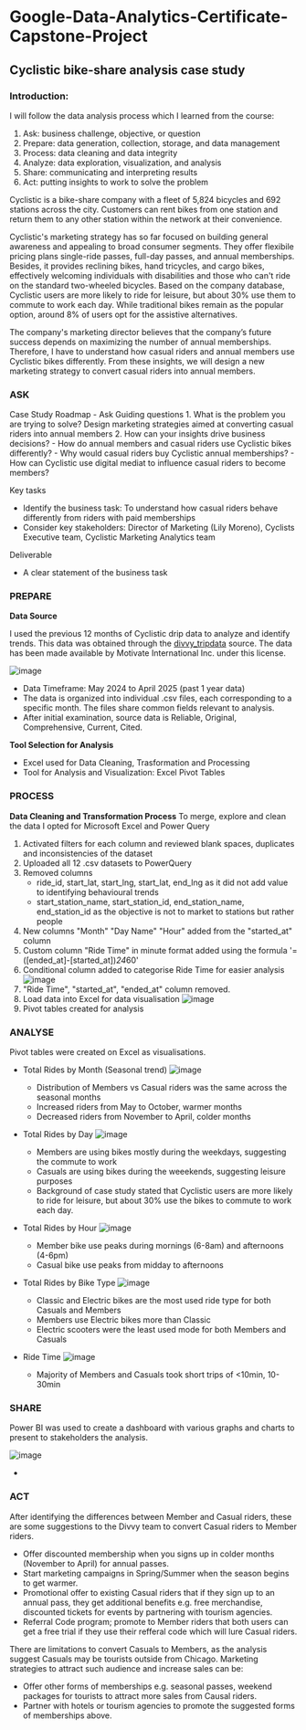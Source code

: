 # Google-Data-Analytics-Certificate-Capstone-Project
## Cyclistic bike-share analysis case study

### Introduction:
I will follow the data analysis process which I learned from the course:

1. Ask: business challenge, objective, or question
2. Prepare: data generation, collection, storage, and data management
3. Process: data cleaning and data integrity
4. Analyze: data exploration, visualization, and analysis
5. Share: communicating and interpreting results
6. Act: putting  insights to work to solve the problem

Cyclistic is a bike-share company with a fleet of 5,824 bicycles and 692 stations across the city. Customers can rent bikes from one station and return them to any other station within the network at their convenience.

Cyclistic's marketing strategy has so far focused on building general awareness and appealing to broad consumer segments. They offer flexibile pricing plans single-ride passes, full-day passes, and annual memberships. Besides, it provides reclining bikes, hand tricycles, and cargo bikes, effectively welcoming individuals with disabilities and those who can't ride on the standard two-wheeled bicycles. 
Based on the company database, Cyclistic users are more likely to ride for leisure, but about 30% use them to commute to work each day. While traditional bikes remain as the popular option, around 8% of users opt for the assistive alternatives.

The company's marketing director believes that the company’s future success depends on maximizing the number of annual memberships. Therefore, I have to understand how casual riders and annual members use Cyclistic bikes differently. From these insights, we will design a new marketing strategy to convert casual riders into annual members.

### ASK
Case Study Roadmap - Ask
Guiding questions
    1.  What is the problem you are trying to solve? Design marketing strategies aimed at converting casual riders into annual members
    2. How can your insights drive business decisions?
        - How do annual members and casual riders use Cyclistic bikes differently?
        - Why would casual riders buy Cyclistic annual memberships?
        - How can Cyclistic use digital mediat to influence casual riders to become members?
 
Key tasks
  - Identify the business task: To understand how casual riders behave differently from riders with paid memberships
  - Consider key stakeholders: Director of Marketing (Lily Moreno), Cyclists Executive team, Cyclistic Marketing Analytics team
 
Deliverable
  - A clear statement of the business task

### PREPARE
**Data Source**

I used the previous 12 months of Cyclistic drip data to analyze and identify trends. This data was obtained through the [divvy_tripdata](https://divvy-tripdata.s3.amazonaws.com/index.html) source. The data has been made available by Motivate International Inc. under this license.

![image](https://github.com/user-attachments/assets/0b7739fb-74e8-4b39-98cf-abfa3392e3c4)

- Data Timeframe: May 2024 to April 2025 (past 1 year data)
- The data is organized into individual .csv files, each corresponding to a specific month. The files share common fields relevant to analysis.
- After initial examination, source data is Reliable, Original, Comprehensive, Current, Cited.

**Tool Selection for Analysis** 
- Excel used for Data Cleaning, Trasformation and Processing
- Tool for Analysis and Visualization: Excel Pivot Tables

### PROCESS
**Data Cleaning and Transformation Process**
To merge, explore and clean the data I opted for Microsoft Excel and Power Query

1. Activated filters for each column and reviewed blank spaces, duplicates and inconsistencies of the dataset
2. Uploaded all 12 .csv datasets to PowerQuery
3. Removed columns
   - ride_id, start_lat, start_lng, start_lat, end_lng as it did not add value to identifying behavioural trends
   - start_station_name, start_station_id, end_station_name, end_station_id as the objective is not to market to stations but rather people
4. New columns "Month" "Day Name" "Hour" added from the "started_at" column
5. Custom column "Ride Time" in minute format added using the formula '=([ended_at]-[started_at])*24*60'
6. Conditional column added to categorise Ride Time for easier analysis
   ![image](https://github.com/user-attachments/assets/42d99d8c-3ee4-4084-aea3-c31aaef31612)
7. "Ride Time", "started_at", "ended_at" column removed.
8. Load data into Excel for data visualisation
![image](https://github.com/user-attachments/assets/3698c39a-5d12-4032-a48b-c18bc4d37954)
9. Pivot tables created for analysis


### ANALYSE
Pivot tables were created on Excel as visualisations.

* Total Rides by Month (Seasonal trend)
![image](https://github.com/user-attachments/assets/e26d7feb-f4de-498b-8a82-331447bfc5d5)

    - Distribution of Members vs Casual riders was the same across the seasonal months
    - Increased riders from May to October, warmer months
    - Decreased riders from November to April, colder months

* Total Rides by Day
 ![image](https://github.com/user-attachments/assets/ca2a330a-e1c3-43e8-a837-f3bf9935996c)
    - Members are using bikes mostly during the weekdays, suggesting the commute to work
    - Casuals are using bikes during the weeekends, suggesting leisure purposes
    - Background of case study stated that Cyclistic users are more likely to ride for leisure, but about 30% use the bikes to commute to work each day.

* Total Rides by Hour
![image](https://github.com/user-attachments/assets/27b72047-820d-4cee-9c36-ce44aa8082f9)
    - Member bike use peaks during mornings (6-8am) and afternoons (4-6pm)
    - Casual bike use peaks from midday to afternoons

* Total Rides by Bike Type
![image](https://github.com/user-attachments/assets/60a2b2e0-489d-40e1-b9af-c37508324850)
    - Classic and Electric bikes are the most used ride type for both Casuals and Members
    - Members use Electric bikes more than Classic
    - Electric scooters were the least used mode for both Members and Casuals

* Ride Time
![image](https://github.com/user-attachments/assets/3873c8bd-ea95-4df7-853f-a6b205db083a)
    - Majority of Members and Casuals took short trips of <10min, 10-30min


### SHARE
Power BI was used to create a dashboard with various graphs and charts to present to stakeholders the analysis.

![image](https://github.com/user-attachments/assets/b8a55f2f-4752-40f3-b33a-9b22bb52972f)

- 
### ACT
After identifying the differences between Member and Casual riders, these are some suggestions to the Divvy team to convert Casual riders to Member riders.
* Offer discounted membership when you signs up in colder months (November to April) for annual passes.
* Start marketing campaigns in Spring/Summer when the season begins to get warmer.
* Promotional offer to existing Casual riders that if they sign up to an annual pass, they get additional benefits e.g. free merchandise, discounted tickets for events by partnering with tourism agencies.
* Referral Code program; promote to Member riders that both users can get a free trial if they use their refferal code which will lure Casual riders.

There are limitations to convert Casuals to Members, as the analysis suggest Casuals may be tourists outside from Chicago. Marketing strategies to attract such audience and increase sales can be:
* Offer other forms of memberships e.g. seasonal passes, weekend packages for tourists to attract more sales from Causal riders.
* Partner with hotels or tourism agencies to promote the suggested forms of memberships above.
